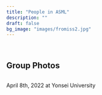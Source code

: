 ```yaml
---
title: "People in ASML"
description: ""
draft: false
bg_image: "images/fromiss2.jpg"
---
```

<br>

## Group Photos
<div class="col-sm-4 portfolio-item shuffle-item">
  <img src="/images/group_20220408.jpeg" alt="">
  <div class="portfolio-hover">
    <div class="portfolio-content">
      <a href="/images/Group_2021winter.jpeg" class="portfolio-popup"><i class="icon ion-search"></i></a>
      <p>April 8th, 2022 at Yonsei University</p>
    </div>
  </div>
</div>

<!--div class="col-sm-4 portfolio-item shuffle-item">
  <img src="/images/Group_2020summer.jpeg" alt="">
  <div class="portfolio-hover">
    <div class="portfolio-content">
      <a href="/images/Group_2020summer.jpeg" class="portfolio-popup"><i class="icon ion-search"></i></a>
      <a class="h3">August 14th, 2020</a>
      <p> Air-Sea Lab, Yonsei Univ. </p>
    </div>
  </div>
</div>

<div class="col-sm-4 portfolio-item shuffle-item">
  <img src="/images/Group_photo_20191226.png" alt="">
  <div class="portfolio-hover">
    <div class="portfolio-content">
      <a href="/images/Group_photo_20191226.png" class="portfolio-popup"><i class="icon ion-search"></i></a>
      <a class="h3">December 26th, 2019</a>
      <p> Seven Springs, Gwanghwamoon </p>
    </div>
  </div>
</div>


<div class="col-sm-4 portfolio-item shuffle-item">
  <img src="/images/group_med.jpeg" alt="">
  <div class="portfolio-hover">
    <div class="portfolio-content">
      <a href="/images/group_med.jpeg" class="portfolio-popup"><i class="icon ion-search"></i></a>
      <a class="h3">June 26th, 2019</a>
      <p> Min's Kitchen </p>
    </div>
  </div>
</div>

<div class="col-sm-4 portfolio-item shuffle-item">
  <img src="/images/Group_photo_20190130_fix.jpg" alt="">
  <div class="portfolio-hover">
    <div class="portfolio-content">
      <a href="/images/Group_photo_20190130_fix.jpg" class="portfolio-popup"><i class="icon ion-search"></i></a>
      <a class="h3">January 30th, 2019</a>
      <p> Science Hall #544 </p>
    </div>
  </div>
</div>

<div class="col-sm-4 portfolio-item shuffle-item">
  <img src="/images/groupphoto_20181220_fix.jpg" alt="">
  <div class="portfolio-hover">
    <div class="portfolio-content">
      <a href="/images/groupphoto_20181220_fix.jpg" class="portfolio-popup"><i class="icon ion-search"></i></a>
      <a class="h3">December 20th, 2018</a>
      <p> Min's Kitchen </p>
    </div>
  </div>
</div>

<div class="col-sm-4 portfolio-item shuffle-item">
  <img src="/images/groupphoto.jpg" alt="">
  <div class="portfolio-hover">
    <div class="portfolio-content">
      <a href="/images/groupphoto.jpg" class="portfolio-popup"><i class="icon ion-search"></i></a>
      <a class="h3">September 6th, 2018</a>
      <p> Science Hall #544 </p>
    </div>
  </div>
</div-->
